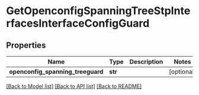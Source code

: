 # GetOpenconfigSpanningTreeStpInterfacesInterfaceConfigGuard

## Properties
Name | Type | Description | Notes
------------ | ------------- | ------------- | -------------
**openconfig_spanning_treeguard** | **str** |  | [optional] 

[[Back to Model list]](../README.md#documentation-for-models) [[Back to API list]](../README.md#documentation-for-api-endpoints) [[Back to README]](../README.md)


